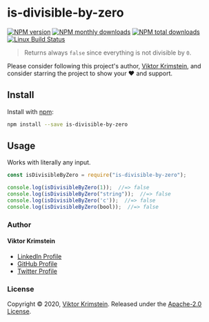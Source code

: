 # is-divisible-by-zero

[![NPM version](https://img.shields.io/npm/v/is-divisible-by-zero.svg?style=flat)](https://www.npmjs.com/package/is-divisible-by-zero)
[![NPM monthly downloads](https://img.shields.io/npm/dm/is-divisible-by-zero.svg?style=flat)](https://npmjs.org/package/is-divisible-by-zero)
[![NPM total downloads](https://img.shields.io/npm/dt/is-divisible-by-zero.svg?style=flat)](https://npmjs.org/package/is-divisible-by-zero)
[![Linux Build Status](https://img.shields.io/travis/viktorkrimstein/is-divisible-by-zero.svg?style=flat&label=Travis)](https://travis-ci.org/viktorkrimstein/is-divisible-by-zero)

> Returns always `false` since everything is not divisible by `0`.

Please consider following this project's author, [Viktor Krimstein](https://github.com/viktorkrimstein), and consider starring the project to show your :heart: and support.

## Install

Install with [npm](https://www.npmjs.com/):

```sh
npm install --save is-divisible-by-zero
```

## Usage

Works with literally any input.

```js
const isDivisibleByZero = require("is-divisible-by-zero");

console.log(isDivisibleByZero(1));  //=> false
console.log(isDivisibleByZero("string"));  //=> false
console.log(isDivisibleByZero('c'));  //=> false
console.log(isDivisibleByZero(bool));  //=> false
```

### Author

#### Viktor Krimstein

* [LinkedIn Profile](https://linkedin.com/in/viktor-krimstein)
* [GitHub Profile](https://github.com/viktorkrimstein)
* [Twitter Profile](https://twitter.com/viktorkrimstein)

### License

Copyright © 2020, [Viktor Krimstein](https://github.com/viktorkrimstein).
Released under the [Apache-2.0 License](LICENSE).
